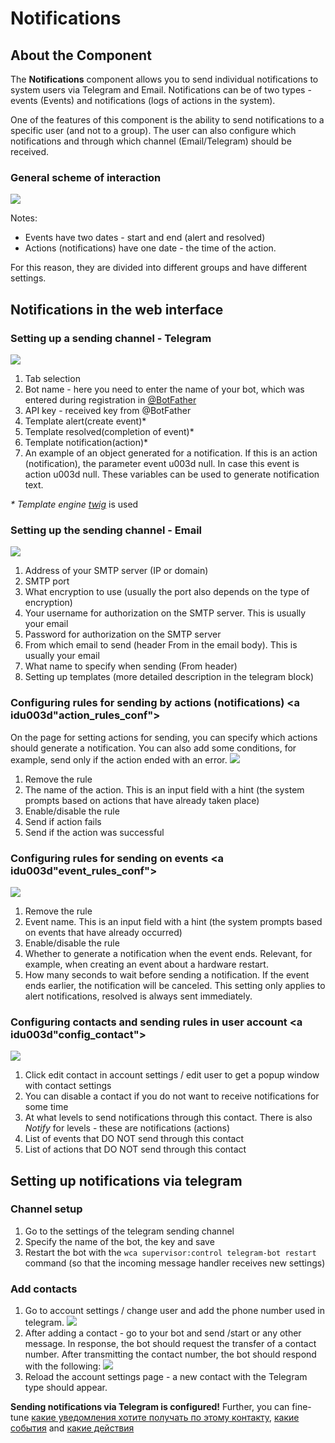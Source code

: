 # Notifications
## About the Component
The **Notifications** component allows you to send individual notifications to system users via Telegram and Email.
Notifications can be of two types - events (Events) and notifications (logs of actions in the system).


One of the features of this component is the ability to send notifications to a specific user (and not to a group).
The user can also configure which notifications and through which channel (Email/Telegram) should be received.

### General scheme of interaction
![](../assets/notification_generation_schema.png)

Notes:

* Events have two dates - start and end (alert and resolved)
* Actions (notifications) have one date - the time of the action.

For this reason, they are divided into different groups and have different settings.

## Notifications in the web interface
### Setting up a sending channel - Telegram
![](../assets/notification_configuration.png)

1. Tab selection
2. Bot name - here you need to enter the name of your bot, which was entered during registration in [@BotFather](https://t.me/BotFather)
3. API key - received key from @BotFather
4. Template alert(create event)*
5. Template resolved(completion of event)*
6. Template notification(action)*
7. An example of an object generated for a notification. If this is an action (notification), the parameter event u003d null. In case this event is action u003d null.
These variables can be used to generate notification text.

_* Template engine [twig](https://twig.symfony.com/)_ is used

### Setting up the sending channel - Email
![](../assets/notification_sending_channel_email.png)

1. Address of your SMTP server (IP or domain)
2. SMTP port
3. What encryption to use (usually the port also depends on the type of encryption)
4. Your username for authorization on the SMTP server. This is usually your email
5. Password for authorization on the SMTP server
6. From which email to send (header From in the email body). This is usually your email
7. What name to specify when sending (From header)
8. Setting up templates (more detailed description in the telegram block)


### Configuring rules for sending by actions (notifications) <a idu003d"action_rules_conf"></a>
On the page for setting actions for sending, you can specify which actions should generate a notification.
You can also add some conditions, for example, send only if the action ended with an error.
![](../assets/notification_add_action.png)

1. Remove the rule
2. The name of the action. This is an input field with a hint (the system prompts based on actions that have already taken place)
3. Enable/disable the rule
4. Send if action fails
5. Send if the action was successful

### Configuring rules for sending on events <a idu003d"event_rules_conf"></a>
![](../assets/notification_add_event.png)

1. Remove the rule
2. Event name. This is an input field with a hint (the system prompts based on events that have already occurred)
3. Enable/disable the rule
4. Whether to generate a notification when the event ends. Relevant, for example, when creating an event about a hardware restart.
5. How many seconds to wait before sending a notification. If the event ends earlier, the notification will be canceled. This setting only applies to alert notifications, resolved is always sent immediately.

### Configuring contacts and sending rules in user account <a idu003d"config_contact"></a>
![](../assets/notification_contact_config.png)

1. Click edit contact in account settings / edit user to get a popup window with contact settings
2. You can disable a contact if you do not want to receive notifications for some time
3. At what levels to send notifications through this contact. There is also _Notify_ for levels - these are notifications (actions)
4. List of events that DO NOT send through this contact
5. List of actions that DO NOT send through this contact


## Setting up notifications via telegram
### Channel setup
1. Go to the settings of the telegram sending channel
2. Specify the name of the bot, the key and save
3. Restart the bot with the ```wca supervisor:control telegram-bot restart``` command (so that the incoming message handler receives new settings)

### Add contacts
1. Go to account settings / change user and add the phone number used in telegram.
![](../assets/notification_contact_config_block.png)
2. After adding a contact - go to your bot and send /start or any other message.
In response, the bot should request the transfer of a contact number. After transmitting the contact number, the bot should respond with the following:
![](../assets/notification_tg_success_registered.png)
3. Reload the account settings page - a new contact with the Telegram type should appear.

**Sending notifications via Telegram is configured!**
Further, you can fine-tune [какие уведомления хотите получать по этому контакту](#config_contact),
[какие события](#event_rules_conf) and [какие действия](#action_rules_conf)


